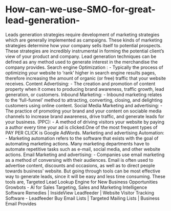 # How-can-we-use-SMO-for-great-lead-generation-
Leads generation strategies require development of marketing strategies which are generally implemented as campaigns. These kinds of marketing strategies determine how your company sells itself to potential prospects. These strategies are incredibly instrumental in forming the potential client’s view of your product and company.  Lead generation techniques can be defined as any method used to generate interest in the merchandise the company provides.   Search engine Optimization : - Typically the process of optimizing your website to ‘rank’ higher in search engine results pages, therefore increasing the amount of organic (or free) traffic that your website receives. Content Advertising: - The creation and promotion of content property when it comes to producing brand awareness, traffic growth, lead generation, or customers. Inbound Marketing: - Inbound marketing relates to the ‘full-funnel’ method to attracting, converting, closing, and delighting customers using online content. Social Media Marketing and advertising: - The practice of promoting your brand and your content on sociable media channels to increase brand awareness, drive traffic, and generate leads for your business. (PPC): - A method of driving visitors your website by paying a author every time your ad is clicked.One of the most frequent types of PAY PER CLICK is Google AdWords. Marketing and advertising Automation: - Marketing automation refers to the software that exists with the goal of automating marketing actions. Many marketing departments have to automate repetitive tasks such as e-mail, social media, and other website actions. Email Marketing and advertising: - Companies use email marketing as a method of conversing with their audiences. Email is often used to advertise content, discounts and occasions, as well as to direct people towards business’ website. But going through tools can be most effective way to generate leads, since it will be easy and less time consuming. These tools are,  Targeted Lead Lookup Engine for New Business Opportunities Growbots - AI for Sales Targeting, Sales and Marketing Intelligence Software Remedies | InsideView Leadfeeder | Website Visitor Tracking Software - Leadfeeder Buy Email Lists | Targeted Mailing Lists | Business Email Provides
